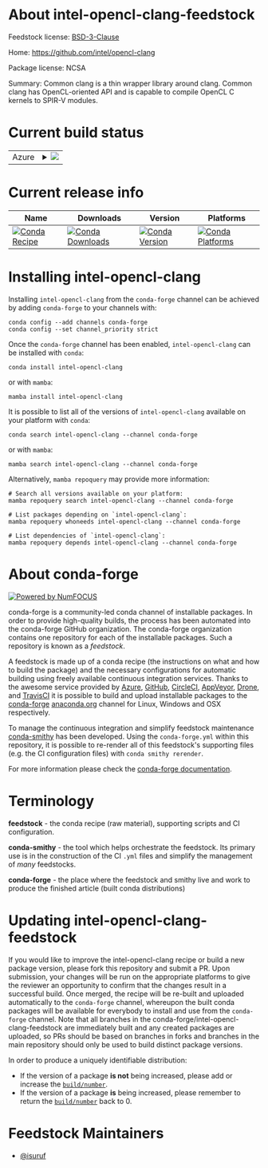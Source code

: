 About intel-opencl-clang-feedstock
==================================

Feedstock license: [BSD-3-Clause](https://github.com/conda-forge/intel-opencl-clang-feedstock/blob/main/LICENSE.txt)

Home: https://github.com/intel/opencl-clang

Package license: NCSA

Summary: Common clang is a thin wrapper library around clang. Common clang has OpenCL-oriented API and is capable to compile OpenCL C kernels to SPIR-V modules.

Current build status
====================


<table>
    
  <tr>
    <td>Azure</td>
    <td>
      <details>
        <summary>
          <a href="https://dev.azure.com/conda-forge/feedstock-builds/_build/latest?definitionId=8030&branchName=main">
            <img src="https://dev.azure.com/conda-forge/feedstock-builds/_apis/build/status/intel-opencl-clang-feedstock?branchName=main">
          </a>
        </summary>
        <table>
          <thead><tr><th>Variant</th><th>Status</th></tr></thead>
          <tbody><tr>
              <td>linux_64</td>
              <td>
                <a href="https://dev.azure.com/conda-forge/feedstock-builds/_build/latest?definitionId=8030&branchName=main">
                  <img src="https://dev.azure.com/conda-forge/feedstock-builds/_apis/build/status/intel-opencl-clang-feedstock?branchName=main&jobName=linux&configuration=linux%20linux_64_" alt="variant">
                </a>
              </td>
            </tr>
          </tbody>
        </table>
      </details>
    </td>
  </tr>
</table>

Current release info
====================

| Name | Downloads | Version | Platforms |
| --- | --- | --- | --- |
| [![Conda Recipe](https://img.shields.io/badge/recipe-intel--opencl--clang-green.svg)](https://anaconda.org/conda-forge/intel-opencl-clang) | [![Conda Downloads](https://img.shields.io/conda/dn/conda-forge/intel-opencl-clang.svg)](https://anaconda.org/conda-forge/intel-opencl-clang) | [![Conda Version](https://img.shields.io/conda/vn/conda-forge/intel-opencl-clang.svg)](https://anaconda.org/conda-forge/intel-opencl-clang) | [![Conda Platforms](https://img.shields.io/conda/pn/conda-forge/intel-opencl-clang.svg)](https://anaconda.org/conda-forge/intel-opencl-clang) |

Installing intel-opencl-clang
=============================

Installing `intel-opencl-clang` from the `conda-forge` channel can be achieved by adding `conda-forge` to your channels with:

```
conda config --add channels conda-forge
conda config --set channel_priority strict
```

Once the `conda-forge` channel has been enabled, `intel-opencl-clang` can be installed with `conda`:

```
conda install intel-opencl-clang
```

or with `mamba`:

```
mamba install intel-opencl-clang
```

It is possible to list all of the versions of `intel-opencl-clang` available on your platform with `conda`:

```
conda search intel-opencl-clang --channel conda-forge
```

or with `mamba`:

```
mamba search intel-opencl-clang --channel conda-forge
```

Alternatively, `mamba repoquery` may provide more information:

```
# Search all versions available on your platform:
mamba repoquery search intel-opencl-clang --channel conda-forge

# List packages depending on `intel-opencl-clang`:
mamba repoquery whoneeds intel-opencl-clang --channel conda-forge

# List dependencies of `intel-opencl-clang`:
mamba repoquery depends intel-opencl-clang --channel conda-forge
```


About conda-forge
=================

[![Powered by
NumFOCUS](https://img.shields.io/badge/powered%20by-NumFOCUS-orange.svg?style=flat&colorA=E1523D&colorB=007D8A)](https://numfocus.org)

conda-forge is a community-led conda channel of installable packages.
In order to provide high-quality builds, the process has been automated into the
conda-forge GitHub organization. The conda-forge organization contains one repository
for each of the installable packages. Such a repository is known as a *feedstock*.

A feedstock is made up of a conda recipe (the instructions on what and how to build
the package) and the necessary configurations for automatic building using freely
available continuous integration services. Thanks to the awesome service provided by
[Azure](https://azure.microsoft.com/en-us/services/devops/), [GitHub](https://github.com/),
[CircleCI](https://circleci.com/), [AppVeyor](https://www.appveyor.com/),
[Drone](https://cloud.drone.io/welcome), and [TravisCI](https://travis-ci.com/)
it is possible to build and upload installable packages to the
[conda-forge](https://anaconda.org/conda-forge) [anaconda.org](https://anaconda.org/)
channel for Linux, Windows and OSX respectively.

To manage the continuous integration and simplify feedstock maintenance
[conda-smithy](https://github.com/conda-forge/conda-smithy) has been developed.
Using the ``conda-forge.yml`` within this repository, it is possible to re-render all of
this feedstock's supporting files (e.g. the CI configuration files) with ``conda smithy rerender``.

For more information please check the [conda-forge documentation](https://conda-forge.org/docs/).

Terminology
===========

**feedstock** - the conda recipe (raw material), supporting scripts and CI configuration.

**conda-smithy** - the tool which helps orchestrate the feedstock.
                   Its primary use is in the construction of the CI ``.yml`` files
                   and simplify the management of *many* feedstocks.

**conda-forge** - the place where the feedstock and smithy live and work to
                  produce the finished article (built conda distributions)


Updating intel-opencl-clang-feedstock
=====================================

If you would like to improve the intel-opencl-clang recipe or build a new
package version, please fork this repository and submit a PR. Upon submission,
your changes will be run on the appropriate platforms to give the reviewer an
opportunity to confirm that the changes result in a successful build. Once
merged, the recipe will be re-built and uploaded automatically to the
`conda-forge` channel, whereupon the built conda packages will be available for
everybody to install and use from the `conda-forge` channel.
Note that all branches in the conda-forge/intel-opencl-clang-feedstock are
immediately built and any created packages are uploaded, so PRs should be based
on branches in forks and branches in the main repository should only be used to
build distinct package versions.

In order to produce a uniquely identifiable distribution:
 * If the version of a package **is not** being increased, please add or increase
   the [``build/number``](https://docs.conda.io/projects/conda-build/en/latest/resources/define-metadata.html#build-number-and-string).
 * If the version of a package **is** being increased, please remember to return
   the [``build/number``](https://docs.conda.io/projects/conda-build/en/latest/resources/define-metadata.html#build-number-and-string)
   back to 0.

Feedstock Maintainers
=====================

* [@isuruf](https://github.com/isuruf/)

